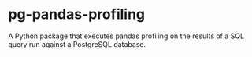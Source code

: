 # pg-pandas-profiling
A Python package that executes pandas profiling on the results of a SQL query run against a PostgreSQL database.
